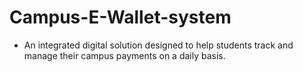 # Campus-E-Wallet-system
* An integrated digital solution designed to help students track and manage their campus payments on a daily basis. 